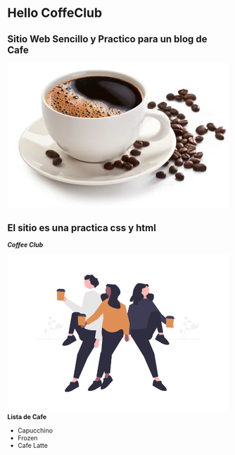 # Hello CoffeClub

## Sitio Web Sencillo y Practico para un blog de Cafe

![Mi Cafe](image.png)

## El sitio es una practica css y html
***Coffee Club***

![](./imagenes/coffee.png)
**Lista de Cafe**
- Capucchino
- Frozen
- Cafe Latte